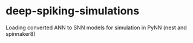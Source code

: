 # deep-spiking-simulations
Loading converted ANN to SNN models for simulation in PyNN (nest and spinnaker8)
